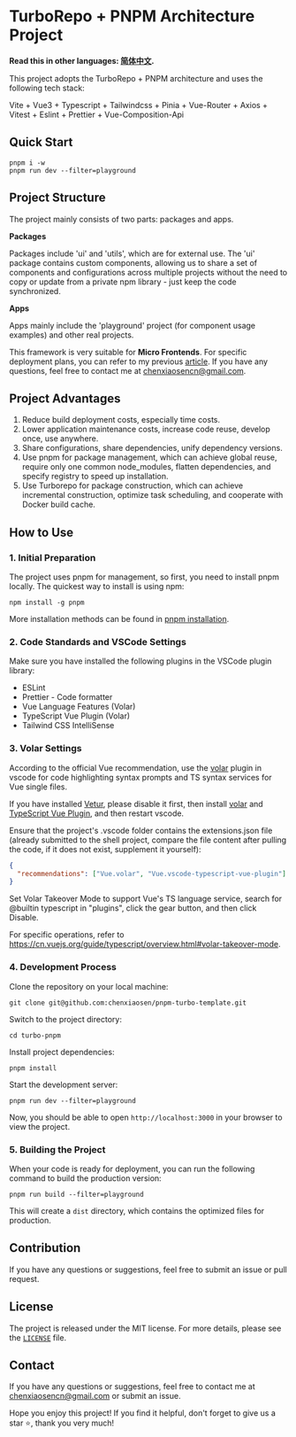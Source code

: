 # TurboRepo + PNPM Architecture Project

**Read this in other languages: [简体中文](README.zh-CN.md).**

This project adopts the TurboRepo + PNPM architecture and uses the following tech stack:

Vite + Vue3 + Typescript + Tailwindcss + Pinia + Vue-Router + Axios + Vitest + Eslint + Prettier + Vue-Composition-Api

## Quick Start

```shell
pnpm i -w
pnpm run dev --filter=playground
```

## Project Structure

The project mainly consists of two parts: packages and apps.

**Packages**

Packages include 'ui' and 'utils', which are for external use. The 'ui' package contains custom components, allowing us to share a set of components and configurations across multiple projects without the need to copy or update from a private npm library - just keep the code synchronized.

**Apps**

Apps mainly include the 'playground' project (for component usage examples) and other real projects.

This framework is very suitable for **Micro Frontends**. For specific deployment plans, you can refer to my previous [article](https://www.chenxiaosen.com/%E5%BE%AE%E5%89%8D%E7%AB%AF%E5%A4%9A%E9%A1%B9%E7%9B%AE%E9%83%A8%E7%BD%B2). If you have any questions, feel free to contact me at chenxiaosencn@gmail.com.

## Project Advantages

1. Reduce build deployment costs, especially time costs.
2. Lower application maintenance costs, increase code reuse, develop once, use anywhere.
3. Share configurations, share dependencies, unify dependency versions.
4. Use pnpm for package management, which can achieve global reuse, require only one common node_modules, flatten dependencies, and specify registry to speed up installation.
5. Use Turborepo for package construction, which can achieve incremental construction, optimize task scheduling, and cooperate with Docker build cache.

## How to Use

### 1. Initial Preparation

The project uses pnpm for management, so first, you need to install pnpm locally. The quickest way to install is using npm:

```shell
npm install -g pnpm
```

More installation methods can be found in [pnpm installation](https://pnpm.io/zh/installation).

### 2. Code Standards and VSCode Settings

Make sure you have installed the following plugins in the VSCode plugin library:

- ESLint
- Prettier - Code formatter
- Vue Language Features (Volar)
- TypeScript Vue Plugin (Volar)
- Tailwind CSS IntelliSense

### 3. Volar Settings

According to the official Vue recommendation, use the [volar](https://cn.vuejs.org/guide/scaling-up/tooling.html#ide-support) plugin in vscode for code highlighting syntax prompts and TS syntax services for Vue single files.

If you have installed [Vetur](https://marketplace.visualstudio.com/items?itemName=octref.vetur), please disable it first, then install [volar](https://marketplace.visualstudio.com/items?itemName=Vue.volar) and [TypeScript Vue Plugin](https://marketplace.visualstudio.com/items?itemName=Vue.vscode-typescript-vue-plugin), and then restart vscode.

Ensure that the project's .vscode folder contains the extensions.json file (already submitted to the shell project, compare the file content after pulling the code, if it does not exist, supplement it yourself):

```json
{
  "recommendations": ["Vue.volar", "Vue.vscode-typescript-vue-plugin"]
}
```

Set Volar Takeover Mode to support Vue's TS language service, search for @builtin typescript in "plugins", click the gear button, and then click Disable.

For specific operations, refer to https://cn.vuejs.org/guide/typescript/overview.html#volar-takeover-mode.

### 4. Development Process

Clone the repository on your local machine:

```shell
git clone git@github.com:chenxiaosen/pnpm-turbo-template.git
```

Switch to the project directory:

```shell
cd turbo-pnpm
```

Install project dependencies:

```shell
pnpm install
```

Start the development server:

```shell
pnpm run dev --filter=playground
```

Now, you should be able to open `http://localhost:3000` in your browser to view the project.

### 5. Building the Project

When your code is ready for deployment, you can run the following command to build the production version:

```shell
pnpm run build --filter=playground
```

This will create a `dist` directory, which contains the optimized files for production.

## Contribution

If you have any questions or suggestions, feel free to submit an issue or pull request.

## License

The project is released under the MIT license. For more details, please see the [`LICENSE`](./LICENSE) file.

## Contact

If you have any questions or suggestions, feel free to contact me at chenxiaosencn@gmail.com or submit an issue.

Hope you enjoy this project! If you find it helpful, don't forget to give us a star ⭐️, thank you very much!

